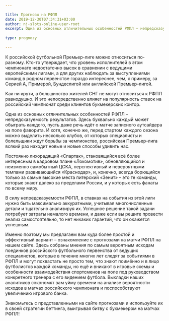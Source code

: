 ```yaml
---
 
title: Прогнозы на РФПЛ
date: 2019-12-30T07:34:31+03:00
author: nj-slots-online-user-root
excerpt: Одна из основных отличительных особенностей РФПЛ – непредсказуемость результатов...
 
type: prognozy
 
---
```

К российской футбольной Премьер-лиге можно относиться по-разному. Кто-то утверждает, что уровень исполнителей в этом чемпионате недостаточно высок в сравнении с ведущими европейскими лигами, а для других наблюдать за выступлениями команд в родном первенстве гораздо интереснее, чем, к примеру, за Серией А, Примерой, Бундеслигой или английской Премьер-лигой.

Как ни крути, а большинство жителей СНГ не могут относиться к РФПЛ равнодушно. И это непосредственно влияет на популярность ставок на российский чемпионат среди клиентов букмекерских контор.

Одна из основных отличительных особенностей РФПЛ – непредсказуемость результатов. Здесь буквально каждый может обыграть каждого, пусть даже речь идёт о матче записного аутсайдера на поле фаворита. И хотя, конечно же, перед стартом каждого сезона можно выделить несколько клубов, от которых специалисты и болельщики ждут борьбы за чемпионство, российская Премьер-лига всякий раз находит новые и новые способы удивить нас.

Постоянно лихорадящий &#171;Спартак&#187;, становящийся всё более интересным в кадровом плане &#171;Локомотив&#187;, обновляющийся и неизменно самобытный ЦСКА, перспективный и невероятными темпами развивающийся &#171;Краснодар&#187;, и, конечно, всегда борющийся только за самые высокие места питерский &#171;Зенит&#187; – это те команды, которые знают далеко за пределами России, и у которых есть фанаты по всему миру.

В силу непредсказуемости РФПЛ, в ставках на события из этой лиги нужно быть максимально аккуратными, учитывая многочисленные детали и тщательно анализируя их. Успешное решение такой задачи потребует затраты немалого времени, и даже если вы решите провести анализ самостоятельно, то нет никаких гарантий, что он окажется успешным.

Именно поэтому мы предлагаем вам куда более простой и эффективный вариант – ознакомление с прогнозами на матчи РФПЛ на нашем сайте. Здесь собраны мнения по самым вероятным исходам поединков российского футбольного первенства от ведущих специалистов, которые в течение многих лет следят за событиями в РФПЛ и могут похвастать не просто тем, что знают поимённо и в лицо футболистов каждой команды, но ещё и вникают в игровые схемы и особенности взаимодействия спортсменов на поле под руководством конкретного тренера с его видением футбола. Выкладки наших аналитиков сэкономят вам уйму времени на анализе вероятности исходов в матчах российского чемпионата и поспособствуют увеличению игрового банка.

Знакомьтесь с представленными на сайте прогнозами и используйте их в своей стратегии беттинга, выигрывая битву с букмекером на матчах РФПЛ!